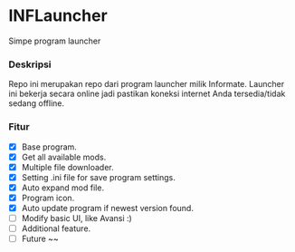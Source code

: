 # INFLauncher
Simpe program launcher

### Deskripsi
Repo ini merupakan repo dari program launcher milik Informate. Launcher ini bekerja secara online jadi pastikan koneksi internet Anda tersedia/tidak sedang offline.

### Fitur
- [x] Base program.
- [x] Get all available mods.
- [x] Multiple file downloader.
- [x] Setting .ini file for save program settings.
- [X] Auto expand mod file.
- [X] Program icon.
- [X] Auto update program if newest version found.
- [ ] Modify basic UI, like Avansi :)
- [ ] Additional feature.
- [ ] Future ~~